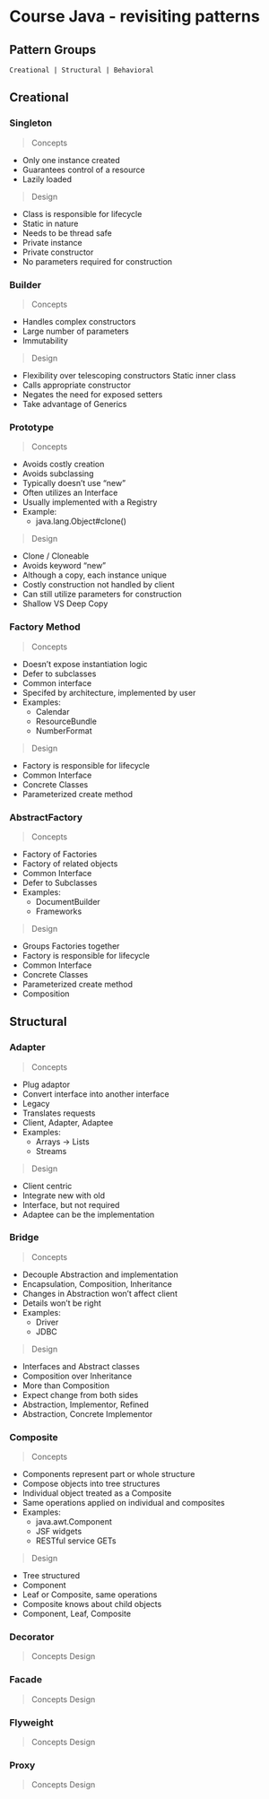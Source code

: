# Course Java - revisiting patterns

## Pattern Groups 

    Creational | Structural | Behavioral 

## Creational

### Singleton

> Concepts
- Only one instance created
- Guarantees control of a resource
- Lazily loaded

> Design
- Class is responsible for lifecycle
- Static in nature
- Needs to be thread safe
- Private instance
- Private constructor
- No parameters required for construction

### Builder

> Concepts
- Handles complex constructors
- Large number of parameters
- Immutability

> Design 
- Flexibility over telescoping constructors Static inner class
- Calls appropriate constructor
- Negates the need for exposed setters
- Take advantage of Generics

### Prototype

> Concepts
- Avoids costly creation
- Avoids subclassing
- Typically doesn’t use “new”
- Often utilizes an Interface
- Usually implemented with a Registry
- Example:
    - java.lang.Object#clone() 

> Design
- Clone / Cloneable
- Avoids keyword “new”
- Although a copy, each instance unique
- Costly construction not handled by client
- Can still utilize parameters for construction
- Shallow VS Deep Copy

### Factory Method

> Concepts
- Doesn’t expose instantiation logic
- Defer to subclasses
- Common interface
- Specifed by architecture, implemented by user
- Examples:
    - Calendar
    - ResourceBundle
    - NumberFormat

> Design
- Factory is responsible for lifecycle
- Common Interface
- Concrete Classes
- Parameterized create method

### AbstractFactory

> Concepts
- Factory of Factories
- Factory of related objects
- Common Interface
- Defer to Subclasses
- Examples:
    - DocumentBuilder
    - Frameworks 

> Design
- Groups Factories together
- Factory is responsible for lifecycle
- Common Interface
- Concrete Classes
- Parameterized create method
- Composition

## Structural

### Adapter
> Concepts
- Plug adaptor
- Convert interface into another interface
- Legacy
- Translates requests
- Client, Adapter, Adaptee
- Examples:
    - Arrays -> Lists
    - Streams
 
> Design
- Client centric
- Integrate new with old
- Interface, but not required
- Adaptee can be the implementation

### Bridge
> Concepts
- Decouple Abstraction and implementation
- Encapsulation, Composition, Inheritance
- Changes in Abstraction won’t affect client
- Details won’t be right
- Examples:
    - Driver
    - JDBC

> Design
- Interfaces and Abstract classes
- Composition over Inheritance
- More than Composition
- Expect change from both sides
- Abstraction, Implementor, Refined
- Abstraction, Concrete Implementor

### Composite
> Concepts
- Components represent part or whole structure
- Compose objects into tree structures
- Individual object treated as a Composite
- Same operations applied on individual and composites
- Examples:
    - java.awt.Component
    - JSF widgets
    - RESTful service GETs

> Design
- Tree structured
- Component
- Leaf or Composite, same operations
- Composite knows about child objects
- Component, Leaf, Composite

### Decorator
> Concepts
> Design

### Facade
> Concepts
> Design

### Flyweight
> Concepts
> Design

### Proxy
> Concepts
> Design
         

